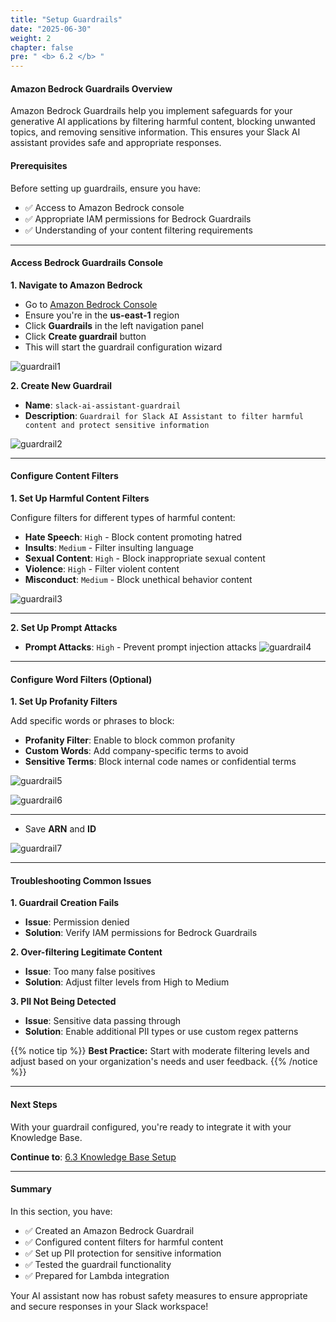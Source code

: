 ```yaml
---
title: "Setup Guardrails"
date: "2025-06-30"
weight: 2
chapter: false
pre: " <b> 6.2 </b> "
---
```


#### Amazon Bedrock Guardrails Overview

Amazon Bedrock Guardrails help you implement safeguards for your generative AI applications by filtering harmful content, blocking unwanted topics, and removing sensitive information. This ensures your Slack AI assistant provides safe and appropriate responses.

#### Prerequisites

Before setting up guardrails, ensure you have:

- ✅ Access to Amazon Bedrock console
- ✅ Appropriate IAM permissions for Bedrock Guardrails
- ✅ Understanding of your content filtering requirements

---

#### Access Bedrock Guardrails Console

**1. Navigate to Amazon Bedrock**

- Go to [Amazon Bedrock Console](https://console.aws.amazon.com/bedrock/)
- Ensure you're in the **us-east-1** region
- Click **Guardrails** in the left navigation panel
- Click **Create guardrail** button
- This will start the guardrail configuration wizard

![guardrail1](/images/6-bedrock_setup/6.2-guardrails/guardrail1.png?width=90pc)

**2. Create New Guardrail**

- **Name**: `slack-ai-assistant-guardrail`
- **Description**: `Guardrail for Slack AI Assistant to filter harmful content and protect sensitive information`

![guardrail2](/images/6-bedrock_setup/6.2-guardrails/guardrail2.png?width=90pc)

---

#### Configure Content Filters

**1. Set Up Harmful Content Filters**

Configure filters for different types of harmful content:

- **Hate Speech**: `High` - Block content promoting hatred
- **Insults**: `Medium` - Filter insulting language
- **Sexual Content**: `High` - Block inappropriate sexual content
- **Violence**: `High` - Filter violent content
- **Misconduct**: `Medium` - Block unethical behavior content

![guardrail3](/images/6-bedrock_setup/6.2-guardrails/guardrail3.png?width=90pc)

---

**2. Set Up Prompt Attacks**

- **Prompt Attacks**: `High` - Prevent prompt injection attacks
  ![guardrail4](/images/6-bedrock_setup/6.2-guardrails/guardrail4.png?width=90pc)

---

#### Configure Word Filters (Optional)

**1. Set Up Profanity Filters**

Add specific words or phrases to block:

- **Profanity Filter**: Enable to block common profanity
- **Custom Words**: Add company-specific terms to avoid
- **Sensitive Terms**: Block internal code names or confidential terms

![guardrail5](/images/6-bedrock_setup/6.2-guardrails/guardrail5.png?width=90pc)

![guardrail6](/images/6-bedrock_setup/6.2-guardrails/guardrail6.png?width=90pc)

---

- Save **ARN** and **ID**

![guardrail7](/images/6-bedrock_setup/6.2-guardrails/guardrail7.png?width=90pc)

---

#### Troubleshooting Common Issues

**1. Guardrail Creation Fails**

- **Issue**: Permission denied
- **Solution**: Verify IAM permissions for Bedrock Guardrails

**2. Over-filtering Legitimate Content**

- **Issue**: Too many false positives
- **Solution**: Adjust filter levels from High to Medium

**3. PII Not Being Detected**

- **Issue**: Sensitive data passing through
- **Solution**: Enable additional PII types or use custom regex patterns

{{% notice tip %}}
**Best Practice:** Start with moderate filtering levels and adjust based on your organization's needs and user feedback.
{{% /notice %}}

---

#### Next Steps

With your guardrail configured, you're ready to integrate it with your Knowledge Base.

**Continue to**: [6.3 Knowledge Base Setup](../6.3-knowledge_base/)

---

#### Summary

In this section, you have:

- ✅ Created an Amazon Bedrock Guardrail
- ✅ Configured content filters for harmful content
- ✅ Set up PII protection for sensitive information
- ✅ Tested the guardrail functionality
- ✅ Prepared for Lambda integration

Your AI assistant now has robust safety measures to ensure appropriate and secure responses in your Slack workspace!
